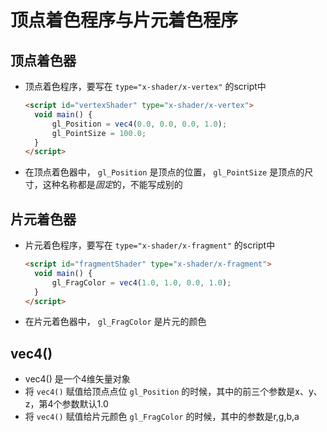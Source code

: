# 顶点着色程序与片元着色程序

## 顶点着色器

+ 顶点着色程序，要写在 `type="x-shader/x-vertex"` 的script中

  ```html
  <script id="vertexShader" type="x-shader/x-vertex">
    void main() {
        gl_Position = vec4(0.0, 0.0, 0.0, 1.0);
        gl_PointSize = 100.0;
    }
  </script>
  ```

+ 在顶点着色器中， `gl_Position` 是顶点的位置， `gl_PointSize` 是顶点的尺寸，这种名称都是*固定*的，不能写成别的

## 片元着色器

+ 片元着色程序，要写在 `type="x-shader/x-fragment"` 的script中

  ```html
  <script id="fragmentShader" type="x-shader/x-fragment">
    void main() {
        gl_FragColor = vec4(1.0, 1.0, 0.0, 1.0);
    }
  </script>
  ```

+ 在片元着色器中， `gl_FragColor` 是片元的颜色

## vec4()

+ vec4() 是一个4维矢量对象
+ 将 `vec4()` 赋值给顶点点位 `gl_Position` 的时候，其中的前三个参数是x、y、z，第4个参数默认1.0
+ 将 `vec4()` 赋值给片元颜色 `gl_FragColor` 的时候，其中的参数是r,g,b,a